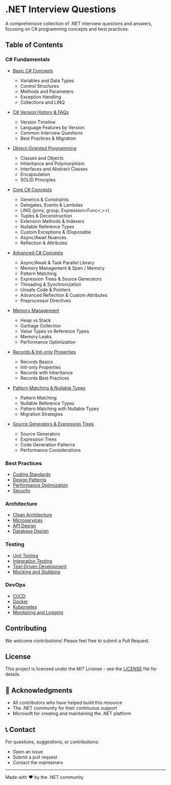 # .NET Interview Questions

A comprehensive collection of .NET interview questions and answers, focusing on C# programming concepts and best practices.

## Table of Contents

### C# Fundamentals
- [Basic C# Concepts](csharp/basic.en.md)
  - Variables and Data Types
  - Control Structures
  - Methods and Parameters
  - Exception Handling
  - Collections and LINQ

- [C# Version History & FAQs](csharp/history.en.md)
  - Version Timeline
  - Language Features by Version
  - Common Interview Questions
  - Best Practices & Migration

- [Object-Oriented Programming](csharp/oop.en.md)
  - Classes and Objects
  - Inheritance and Polymorphism
  - Interfaces and Abstract Classes
  - Encapsulation
  - SOLID Principles

- [Core C# Concepts](csharp/core.en.md)
  - Generics & Constraints
  - Delegates, Events & Lambdas
  - LINQ (joins, group, Expression<Func<,>>)
  - Tuples & Deconstruction
  - Extension Methods & Indexers
  - Nullable Reference Types
  - Custom Exceptions & IDisposable
  - Async/Await Nuances
  - Reflection & Attributes

- [Advanced C# Concepts](csharp/advanced.en.md)
  - Async/Await & Task Parallel Library
  - Memory Management & Span<T> / Memory<T>
  - Pattern Matching
  - Expression Trees & Source Generators
  - Threading & Synchronization
  - Unsafe Code & Pointers
  - Advanced Reflection & Custom Attributes
  - Preprocessor Directives

- [Memory Management](csharp/memory.en.md)
  - Heap vs Stack
  - Garbage Collection
  - Value Types vs Reference Types
  - Memory Leaks
  - Performance Optimization

- [Records & Init-only Properties](csharp/records.en.md)
  - Records Basics
  - Init-only Properties
  - Records with Inheritance
  - Records Best Practices

- [Pattern Matching & Nullable Types](csharp/pattern_matching.en.md)
  - Pattern Matching
  - Nullable Reference Types
  - Pattern Matching with Nullable Types
  - Migration Strategies

- [Source Generators & Expression Trees](csharp/source_generators.en.md)
  - Source Generators
  - Expression Trees
  - Code Generation Patterns
  - Performance Considerations

### Best Practices
- [Coding Standards](csharp/coding-standards.en.md)
- [Design Patterns](csharp/design-patterns.en.md)
- [Performance Optimization](csharp/performance.en.md)
- [Security](csharp/security.en.md)

### Architecture
- [Clean Architecture](csharp/clean-architecture.en.md)
- [Microservices](csharp/microservices.en.md)
- [API Design](csharp/api-design.en.md)
- [Database Design](csharp/database-design.en.md)

### Testing
- [Unit Testing](csharp/unit-testing.en.md)
- [Integration Testing](csharp/integration-testing.en.md)
- [Test-Driven Development](csharp/tdd.en.md)
- [Mocking and Stubbing](csharp/mocking.en.md)

### DevOps
- [CI/CD](csharp/ci-cd.en.md)
- [Docker](csharp/docker.en.md)
- [Kubernetes](csharp/kubernetes.en.md)
- [Monitoring and Logging](csharp/monitoring.en.md)

## Contributing

We welcome contributions! Please feel free to submit a Pull Request.

## License

This project is licensed under the MIT License - see the [LICENSE](LICENSE) file for details.

## 🙏 Acknowledgments

- All contributors who have helped build this resource
- The .NET community for their continuous support
- Microsoft for creating and maintaining the .NET platform

## 📞 Contact

For questions, suggestions, or contributions:
- Open an issue
- Submit a pull request
- Contact the maintainers

---

Made with ❤️ by the .NET community

